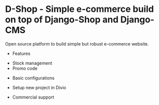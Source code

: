 # D-Shop - Simple e-commerce build on top of Django-Shop and Django-CMS

Open source platform to build simple but robust e-commerce website. 

- Features

* Stock management
* Promo code

- Basic configurations

- Setup new project in Divio

- Commercial support

